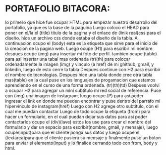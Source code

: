 # PORTAFOLIO BITACORA:
lo primero que hice fue ocupar HTML para empezar nuestro desarrollo del portafolio, ya que es la base de la paguina
Luego coloco el HEAD para poner en el/la el (title) titulo de la pagina y el enlace de (linik real)css para el diseño.
hice un archivo css donde estaba el diseño de la tabla.
A continuacion ocupo el (body) esta es la etiqueta que sirve para el inicio de la creacion de la pagina web.
Luego ocupe (H1) para escribir mi nombre.
despues ocupe (img) para insertar mi foto de perfil.
tambien ocupe (table) para asi insertar una tabal mas ordenada (tr)(th)
para colocar ordenadamente la imagen (img) y vinculo (a href) de mi ghithub, gmail, y linkedin, luego de esto cerre la tabla
Despues continue con H2 para escribir el nombre de tecnologias.
Despues hice una tabla donde cree otra tabla mas(table) en la cual puse en los lenguajes de progamacion que estamos aprendiendo en  el curso de una forma ordenada. (tr)(th)(td)
Despues voolvi a ocupar H2 para agregar un mini subtitulo mi red social de referencia.
Puse con (img) una imagen de instagram, luego ocupe (P) para asi poder ingresar el link en donde me pueden encontrar y puse dentro del parrafo mi hipervinculo de instagram(href)
Luego con H2 agrege otro subtitulo, con el cual me puedan contactar
Luego de todo ocupe la etiqueta (from) para hacer un formulario, en el cual puedan dejar sus datos para asi poder contactarlos ocupe el (div)(lave) estos los use para crear el nombre del formulario y dar un espacio para escribir(nombre, gmail, y mensaje), luego ocupe(input)para que el cliente ponga sus datos y luego ocupe el (textarea)para que el cliente pusiera su mensaje y finalmente puse un boton para enviar el elemento(input)
y lo finalice cerrando todo con from, body y html.
